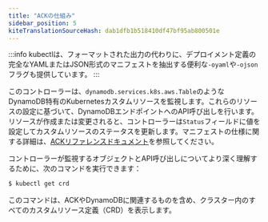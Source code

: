 ```yaml
---
title: "ACKの仕組み"
sidebar_position: 5
kiteTranslationSourceHash: dab1dfb1b518410df47bf95ab800501e
---
```


:::info
kubectlは、フォーマットされた出力の代わりに、デプロイメント定義の完全なYAMLまたはJSON形式のマニフェストを抽出する便利な`-oyaml`や`-ojson`フラグも提供しています。
:::

このコントローラーは、`dynamodb.services.k8s.aws.Table`のようなDynamoDB特有のKubernetesカスタムリソースを監視します。これらのリソースの設定に基づいて、DynamoDBエンドポイントへのAPI呼び出しを行います。リソースが作成または変更されると、コントローラーは`Status`フィールドに値を設定してカスタムリソースのステータスを更新します。マニフェストの仕様に関する詳細は、[ACKリファレンスドキュメント](https://aws-controllers-k8s.github.io/community/reference/)を参照してください。

コントローラーが監視するオブジェクトとAPI呼び出しについてより深く理解するために、次のコマンドを実行できます：

```bash
$ kubectl get crd
```

このコマンドは、ACKやDynamoDBに関連するものを含め、クラスター内のすべてのカスタムリソース定義（CRD）を表示します。

